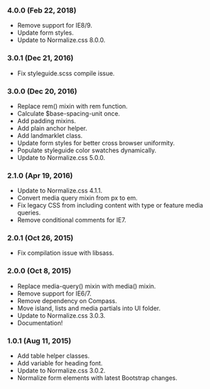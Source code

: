 ### 4.0.0 (Feb 22, 2018)

* Remove support for IE8/9.
* Update form styles.
* Update to Normalize.css 8.0.0.


### 3.0.1 (Dec 21, 2016)

* Fix styleguide.scss compile issue.


### 3.0.0 (Dec 20, 2016)

* Replace rem() mixin with rem function.
* Calculate $base-spacing-unit once.
* Add padding mixins.
* Add plain anchor helper.
* Add landmarklet class.
* Update form styles for better cross browser uniformity.
* Populate styleguide color swatches dynamically.
* Update to Normalize.css 5.0.0.


### 2.1.0 (Apr 19, 2016)

* Update to Normalize.css 4.1.1.
* Convert media query mixin from px to em.
* Fix legacy CSS from including content with type or feature media queries.
* Remove conditional comments for IE7.


### 2.0.1 (Oct 26, 2015)

* Fix compilation issue with libsass.


### 2.0.0 (Oct 8, 2015)

* Replace media-query() mixin with media() mixin.
* Remove support for IE6/7.
* Remove dependency on Compass.
* Move island, lists and media partials into UI folder.
* Update to Normalize.css 3.0.3.
* Documentation!


### 1.0.1 (Aug 11, 2015)

* Add table helper classes.
* Add variable for heading font.
* Update to Normalize.css 3.0.2.
* Normalize form elements with latest Bootstrap changes.
